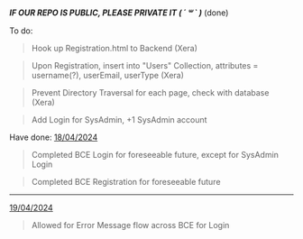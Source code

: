 ***IF OUR REPO IS PUBLIC, PLEASE PRIVATE IT ( ´ ꒳ ` )*** (done)

To do:
> Hook up Registration.html to Backend (Xera)

> Upon Registration, insert into "Users" Collection, attributes = username(?), userEmail, userType (Xera)

> Prevent Directory Traversal for each page, check with database (Xera)

> Add Login for SysAdmin, +1 SysAdmin account

Have done:
<ins>18/04/2024</ins>
> Completed BCE Login for foreseeable future, except for SysAdmin Login

> Completed BCE Registration for foreseeable future
--------------------------------------------------------------------------------------------------------------
<ins>19/04/2024</ins>
> Allowed for Error Message flow across BCE for Login
